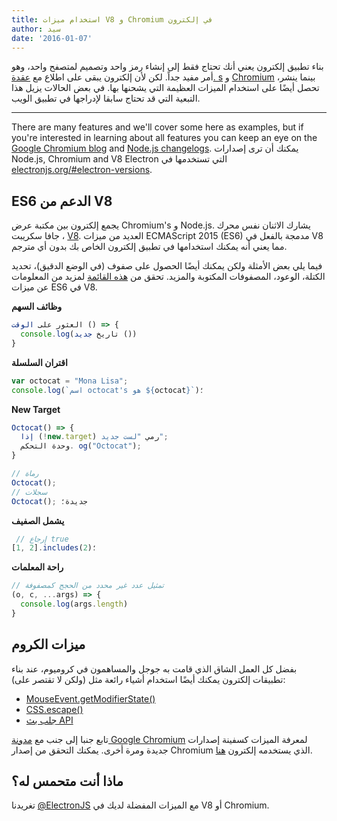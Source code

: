 ```yaml
---
title: استخدام ميزات V8 و Chromium في إلكترون
author: سيد
date: '2016-01-07'
---
```


بناء تطبيق إلكترون يعني أنك تحتاج فقط إلى إنشاء رمز واحد وتصميم لمتصفح واحد، وهو أمر مفيد جداً. لكن لأن إلكترون يبقى على اطلاع مع [عقدة. s](http://nodejs.org) و [Chromium](https://www.chromium.org) بينما ينشر، تحصل أيضًا على استخدام الميزات العظيمة التي يشحنها بها. في بعض الحالات يزيل هذا التبعية التي قد تحتاج سابقا لإدراجها في تطبيق الويب.

---

There are many features and we'll cover some here as examples, but if you're interested in learning about all features you can keep an eye on the [Google Chromium blog](http://blog.chromium.org) and [Node.js changelogs](https://nodejs.org/en/download/releases). يمكنك أن ترى إصدارات Node.js, Chromium and V8 Electron التي تستخدمها في [electronjs.org/#electron-versions](https://electronjs.org/#electron-versions).

## ES6 الدعم من V8

يجمع إلكترون بين مكتبة عرض Chromium's و Node.js. يشارك الاثنان نفس محرك جافا سكريبت ، [V8](https://developers.google.com/v8). العديد من ميزات ECMAScript 2015 (ES6) مدمجة بالفعل في V8 مما يعني أنه يمكنك استخدامها في تطبيق إلكترون الخاص بك بدون أي مترجم.

فيما يلي بعض الأمثلة ولكن يمكنك أيضًا الحصول على صفوف (في الوضع الدقيق)، تحديد الكتلة، الوعود، المصفوفات المكتوبة والمزيد. تحقق من [هذه القائمة](https://nodejs.org/en/docs/es6/) لمزيد من المعلومات عن ميزات ES6 في V8.

**وظائف السهم**

```js
العثور على الوقت () => {
  console.log(تاريخ جديد ())
}
```
**اقتران السلسلة**

```js
var octocat = "Mona Lisa";
console.log(`اسم octocat's هو ${octocat}`)؛
```

**New Target**

```js
Octocat() => {
  إذا (!new.target) رمي "لست جديد";
  وحدة التحكم. og("Octocat");
}

// رماة
Octocat();
// سجلات
Octocat(); جديدة؛
```

**يشمل الصفيف**

```js
 // إرجاع true
[1, 2].includes(2)؛
```

**راحة المعلمات**

```js
// تمثيل عدد غير محدد من الحجج كمصفوفة
(o, c, ...args) => {
  console.log(args.length)
}
```

## ميزات الكروم

بفضل كل العمل الشاق الذي قامت به جوجل والمساهمون في كروميوم، عند بناء تطبيقات إلكترون يمكنك أيضًا استخدام أشياء رائعة مثل (ولكن لا تقتصر على):

- [MouseEvent.getModifierState()](https://googlechrome.github.io/samples/mouseevent-get-modifier-state/index.html)
- [CSS.escape()](https://googlechrome.github.io/samples/css-escape/index.html)
- [جلب بث API](https://googlechrome.github.io/samples/fetch-api/fetch-response-stream.html)

تابع جنبا إلى جنب مع [مدونة Google Chromium](http://blog.chromium.org) لمعرفة الميزات كسفينة إصدارات جديدة ومرة أخرى. يمكنك التحقق من إصدار Chromium الذي يستخدمه إلكترون [هنا](https://electronjs.org/#electron-versions).

## ماذا أنت متحمس له؟

تغريدنا [@ElectronJS](https://twitter.com/electronjs) مع الميزات المفضلة لديك في V8 أو Chromium.

